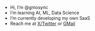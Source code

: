   - Hi, I’m @gmosync
  - I’m learning AI, ML, Data Science
  - I’m currently developing my own SaaS
  - Reach me at [X/Twitter](https://x.com/gmosync) or [GMail](mailto:gmosync@gmail.com)

<!---
gmosync/gmosync is a ✨ special ✨ repository because its `README.md` (this file) appears on your GitHub profile.
You can click the Preview link to take a look at your changes.
--->
